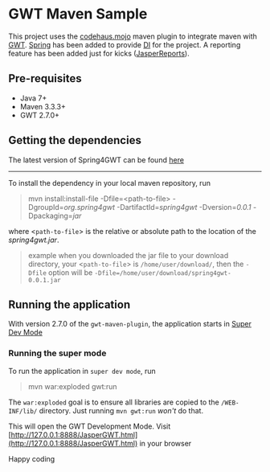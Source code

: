 # GWT Maven Sample
This project uses the [codehaus.mojo](https://gwt-maven-plugin.github.io/gwt-maven-plugin/) maven plugin to integrate maven with [GWT](http://www.gwtproject.org/). [Spring](http://spring.io/) has been added to provide [DI](https://en.wikipedia.org/wiki/Dependency_injection) for the project. A reporting feature has been added just for kicks ([JasperReports](http://community.jaspersoft.com/project/jasperreports-library)).

## Pre-requisites
- Java 7+
- Maven 3.3.3+
- GWT 2.7.0+

## Getting the dependencies
The latest version of Spring4GWT can be found [here](https://code.google.com/archive/p/spring4gwt/downloads)

---
To install the dependency in your local maven repository, run 
> mvn install:install-file -Dfile=&lt;path-to-file&gt; -DgroupId=_org.spring4gwt_ 
-DartifactId=_spring4gwt_ -Dversion=_0.0.1_ -Dpackaging=_jar_

where &lt;`path-to-file`&gt; is the relative or absolute path to the location of the _spring4gwt.jar_.
> example when you downloaded the jar file to your download directory, your &lt;`path-to-file`&gt; is `/home/user/download/`, then the
`-Dfile` option will be `-Dfile=/home/user/download/spring4gwt-0.0.1.jar`

## Running the application
With version 2.7.0 of the `gwt-maven-plugin`, the application starts in
 [Super Dev Mode](http://www.gwtproject.org/articles/superdevmode.html)

### Running the super mode
To run the application in `super dev mode`, run
> mvn war:exploded gwt:run

The `war:exploded` goal is to ensure all libraries are copied to the `/WEB-INF/lib/` directory. Just running
`mvn gwt:run` _won't_ do that.

This will open the GWT Development Mode. Visit [http://127.0.0.1:8888/JasperGWT.html](http://127.0.0.1:8888/JasperGWT.html) in your browser

Happy coding
